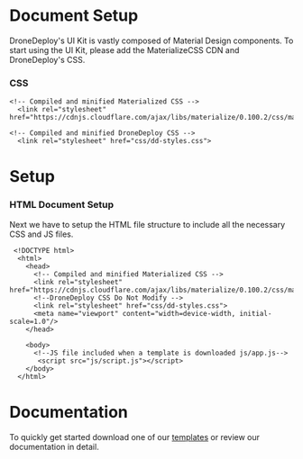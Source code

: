# Document Setup

DroneDeploy's UI Kit is vastly composed of Material Design components. To start using the UI Kit, please add the MaterializeCSS CDN and DroneDeploy's CSS.

### CSS

```
<!-- Compiled and minified Materialized CSS -->
  <link rel="stylesheet" href="https://cdnjs.cloudflare.com/ajax/libs/materialize/0.100.2/css/materialize.min.css">

<!-- Compiled and minified DroneDeploy CSS -->
  <link rel="stylesheet" href="css/dd-styles.css">
```

# Setup

### HTML Document Setup

Next we have to setup the HTML file structure to include all the necessary CSS and JS files.

```
 <!DOCTYPE html>
  <html>
    <head>
      <!-- Compiled and minified Materialized CSS -->
      <link rel="stylesheet" href="https://cdnjs.cloudflare.com/ajax/libs/materialize/0.100.2/css/materialize.min.css">
      <!--DroneDeploy CSS Do Not Modify -->
      <link rel="stylesheet" href="css/dd-styles.css">
      <meta name="viewport" content="width=device-width, initial-scale=1.0"/>
    </head>

    <body>
      <!--JS file included when a template is downloaded js/app.js-->
       <script src="js/script.js"></script>
    </body>
  </html>
```

# Documentation

To quickly get started download one of our [templates](http://dronedeploy.gitbooks.io/dronedeploy-apps/content/template.html) or review our documentation in detail.

